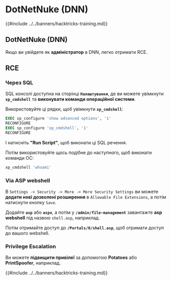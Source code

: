# DotNetNuke (DNN)

{{#include ../../banners/hacktricks-training.md}}

## DotNetNuke (DNN)

Якщо ви увійдете як **адміністратор** в DNN, легко отримати RCE.

## RCE

### Через SQL

SQL консолі доступна на сторінці **`Налаштування`**, де ви можете увімкнути **`xp_cmdshell`** та **виконувати команди операційної системи**.

Використовуйте ці рядки, щоб увімкнути **`xp_cmdshell`**:
```sql
EXEC sp_configure 'show advanced options', '1'
RECONFIGURE
EXEC sp_configure 'xp_cmdshell', '1'
RECONFIGURE
```
І натисніть **"Run Script"**, щоб виконати ці SQL речення.

Потім використовуйте щось подібне до наступного, щоб виконати команди ОС:
```sql
xp_cmdshell 'whoami'
```
### Via ASP webshell

В `Settings -> Security -> More -> More Security Settings` ви можете **додати нові дозволені розширення** в `Allowable File Extensions`, а потім натиснути кнопку `Save`.

Додайте **`asp`** або **`aspx`**, а потім у **`/admin/file-management`** завантажте **asp webshell** під назвою `shell.asp`, наприклад.

Потім отримайте доступ до **`/Portals/0/shell.asp`**, щоб отримати доступ до вашого webshell.

### Privilege Escalation

Ви можете **підвищити привілеї** за допомогою **Potatoes** або **PrintSpoofer**, наприклад.

{{#include ../../banners/hacktricks-training.md}}
